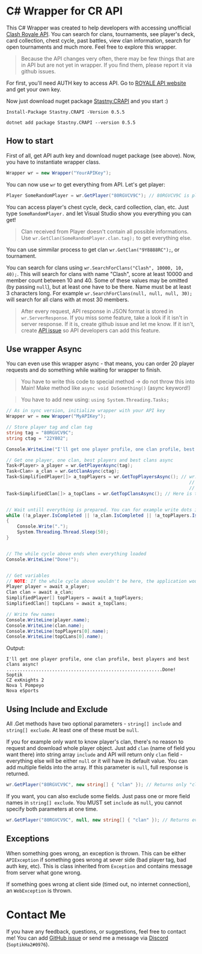 # C# Wrapper for CR API
This C# Wrapper was created to help developers with accessing unofficial [Clash Royale API](https://royaleapi.com/). You can search for clans, tournaments, see player's deck, card collection, chest cycle, past battles, view clan information, search for open tournaments and much more. Feel free to explore this wrapper.

> Because the API changes very often, there may be few things that are in API but are not yet in wrapper. If you find them, please report it via github issues.

For first, you'll need AUTH key to access API. Go to [ROYALE API website](http://docs.royaleapi.com/#/authentication?id=key-management) and get your own key.

Now just download nuget package [Stastny.CRAPI](https://www.nuget.org/packages/Stastny.CRAPI/) and you start :)
```
Install-Package Stastny.CRAPI -Version 0.5.5

dotnet add package Stastny.CRAPI --version 0.5.5
```

## How to start
First of all, get API auth key and download nuget package (see above). Now, you have to instantiate wrapper class.
```csharp
Wrapper wr = new Wrapper("YourAPIKey");
```
You can now use `wr` to get everything from API. Let's get player:
```csharp
Player SomeRandomPlayer = wr.GetPlayer("80RGVCV9C"); // 80RGVCV9C is player TAG
```
You can access player's chest cycle, deck, card collection, clan, etc. Just type `SomeRandomPlayer.` and let Visual Studio show you everything you can get!

> Clan received from Player doesn't contain all possible informations. Use `wr.GetClan(SomeRandomPlayer.clan.tag);` to get everything else.

You can use simmilar process to get clan `wr.GetClan("9Y8888RC");`, or tournament.

You can search for clans using `wr.SearchForClans("Clash", 10000, 10, 40);`. This will search for clans with name "Clash", score at least 10000 and member count between 10 and 40. Some of these values may be omitted (by passing `null`), but at least one have to be there. Name must be at least 3 characters long. For example `wr.SearchForClans(null, null, null, 30);` will search for all clans with at most 30 members.

> After every request, API response in JSON format is stored in `wr.ServerResponse`. If you miss some feature, take a look if it isn't in server response. If it is, create github issue and let me know. If it isn't, create [API issue](https://github.com/cr-api/cr-api/issues) so API developers can add this feature.

## Use wrapper Async

You can even use this wrapper async - that means, you can order 20 player requests and do something while waiting for wrapper to finish.

> You have to write this code to special method -> do not throw this into Main! Make method like `async void DoSomething()` (async keyword!)


> You have to add new using: `using System.Threading.Tasks;`

```csharp
// As in sync version, initialize wrapper with your API key
Wrapper wr = new Wrapper("MyAPIKey");

// Store player tag and clan tag
string tag = "80RGVCV9C";
string ctag = "22Y802";

Console.WriteLine("I'll get one player profile, one clan profile, best players and best clans async!");

// Get one player, one clan, best players and best clans async
Task<Player> a_player = wr.GetPlayerAsync(tag);
Task<Clan> a_clan = wr.GetClanAsync(ctag);
Task<SimplifiedPlayer[]> a_topPlayers = wr.GetTopPlayersAsync(); // wr.GetTopPlayers() and its async version return SimplifiedPlayer -> this is just like Player,
                                                                    // but simplified with less properties. If you want to get complete overview, get the top player:
                                                                    // Player topPlayer = wr.GetPlayer(wr.GetTopPlayers()[0].tag)
Task<SimplifiedClan[]> a_topClans = wr.GetTopClansAsync(); // Here is the same thing as with GetTopPlayers()


// Wait untill everything is prepared. You can for example write dots into console /* THIS IS OPTIONAL */
while (!a_player.IsCompleted || !a_clan.IsCompleted || !a_topPlayers.IsCompleted || !a_topClans.IsCompleted)
{
    Console.Write(".");
    System.Threading.Thread.Sleep(50);
}


// The while cycle above ends when everything loaded
Console.WriteLine("Done!");


// Get variables
// NOTE: If the while cycle above wouldn't be here, the application would wait untill everything is prepared here
Player player = await a_player;
Clan clan = await a_clan;
SimplifiedPlayer[] topPlayers = await a_topPlayers;
SimplifiedClan[] topCLans = await a_topClans;

// Write few names
Console.WriteLine(player.name);
Console.WriteLine(clan.name);
Console.WriteLine(topPlayers[0].name);
Console.WriteLine(topCLans[0].name);
```


Output:
```
I'll get one player profile, one clan profile, best players and best clans async!
..........................................................Done!
Soptik
CZ exKnights 2
Nova l Pompeyo
Nova eSports
```



## Using Include and Exclude

All .Get methods have two optional parameters - `string[] include` and `string[] exclude`. At least one of these must be `null`.

If you for example only want to know player's clan, there's no reason to request and download whole player object. Just add `clan` (name of field you want there) into
string array `include` and API will return only `clan` field - everything else will be either `null` or it will have its default value. You can add multiple fields into the array. 
If this parameter is `null`, full response is returned.
```csharp
wr.GetPlayer("80RGVCV9C", new string[] { "clan" }); // Returns only "clan" field, everything else is null or has default value
```

If you want, you can also exclude some fields. Just pass one or more field names in `string[] exclude`. You MUST set `include` as `null`, you cannot specify both
parameters at one time.
```csharp
wr.GetPlayer("80RGVCV9C", null, new string[] { "clan" }); // Returns everything except "clan" field, this will be `null`
```

## Exceptions

When something goes wrong, an exception is thrown. This can be either `APIException` if something goes wrong at sever side (bad player tag, bad auth key, etc).
This is class inherited from `Exception` and contains message from server what gone wrong.

If something goes wrong at client side (timed out, no internet connection), an `WebException` is thrown.


# Contact Me

If you have any feedback, questions, or suggestions, feel free to contact me! You can add [GitHub issue](https://github.com/SoptikHa2/crapi-csharp-wrapper/issues) or send me a message
via [Discord](https://discordapp.com/) (`SoptikHa2#0976`).